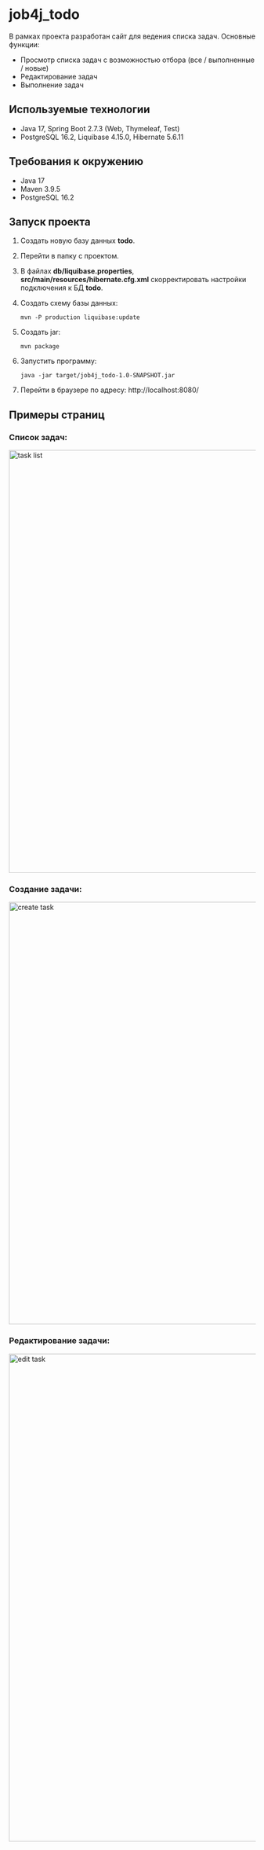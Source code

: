 # job4j_todo
В рамках проекта разработан сайт для ведения списка задач. Основные функции:
- Просмотр списка задач с возможностью отбора (все / выполненные / новые)
- Редактирование задач
- Выполнение задач

## Используемые технологии
- Java 17, Spring Boot 2.7.3 (Web, Thymeleaf, Test)
-  PostgreSQL 16.2, Liquibase 4.15.0, Hibernate 5.6.11

## Требования к окружению
- Java 17
- Maven 3.9.5
- PostgreSQL 16.2

## Запуск проекта
1. Создать новую базу данных **todo**.
2. Перейти в папку с проектом.
3. В файлах **db/liquibase.properties**, **src/main/resources/hibernate.cfg.xml** скорректировать настройки подключения к БД **todo**.
4. Создать схему базы данных:

    `mvn -P production liquibase:update`

5. Создать jar:

    `mvn package`

6. Запустить программу: 

    `java -jar target/job4j_todo-1.0-SNAPSHOT.jar`

7. Перейти в браузере по адресу: http://localhost:8080/

## Примеры страниц
### Список задач:
<img width="861" alt="task list" src="https://github.com/bsedykh/job4j_todo/assets/84812761/b161c81c-e17a-410c-b3ef-402346fa9a68">

### Создание задачи:
<img width="860" alt="create task" src="https://github.com/bsedykh/job4j_todo/assets/84812761/48aab6ed-e0db-4230-8a5b-2126977d54ce">

### Редактирование задачи:
<img width="993" alt="edit task" src="https://github.com/bsedykh/job4j_todo/assets/84812761/9592f380-46b0-4771-8fc8-ca8f15f41824">
